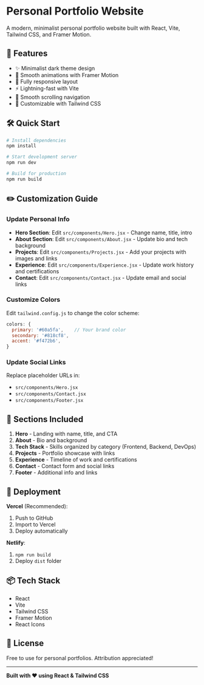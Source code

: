 # Personal Portfolio Website

A modern, minimalist personal portfolio website built with React, Vite, Tailwind CSS, and Framer Motion.

## 🚀 Features

- ✨ Minimalist dark theme design
- 🎨 Smooth animations with Framer Motion
- 📱 Fully responsive layout
- ⚡ Lightning-fast with Vite
- 🎯 Smooth scrolling navigation
- 🌈 Customizable with Tailwind CSS

## 🛠️ Quick Start

```bash
# Install dependencies
npm install

# Start development server
npm run dev

# Build for production
npm run build
```

## ✏️ Customization Guide

### Update Personal Info
- **Hero Section**: Edit `src/components/Hero.jsx` - Change name, title, intro
- **About Section**: Edit `src/components/About.jsx` - Update bio and tech background
- **Projects**: Edit `src/components/Projects.jsx` - Add your projects with images and links
- **Experience**: Edit `src/components/Experience.jsx` - Update work history and certifications
- **Contact**: Edit `src/components/Contact.jsx` - Update email and social links

### Customize Colors
Edit `tailwind.config.js` to change the color scheme:
```javascript
colors: {
  primary: '#60a5fa',    // Your brand color
  secondary: '#818cf8',
  accent: '#f472b6',
}
```

### Update Social Links
Replace placeholder URLs in:
- `src/components/Hero.jsx`
- `src/components/Contact.jsx`
- `src/components/Footer.jsx`

## 📱 Sections Included

1. **Hero** - Landing with name, title, and CTA
2. **About** - Bio and background
3. **Tech Stack** - Skills organized by category (Frontend, Backend, DevOps)
4. **Projects** - Portfolio showcase with links
5. **Experience** - Timeline of work and certifications
6. **Contact** - Contact form and social links
7. **Footer** - Additional info and links

## 🚀 Deployment

**Vercel** (Recommended):
1. Push to GitHub
2. Import to Vercel
3. Deploy automatically

**Netlify**:
1. `npm run build`
2. Deploy `dist` folder

## 📦 Tech Stack

- React
- Vite
- Tailwind CSS
- Framer Motion
- React Icons

## 📄 License

Free to use for personal portfolios. Attribution appreciated!

---

**Built with ❤️ using React & Tailwind CSS**
